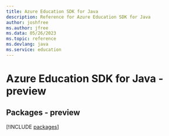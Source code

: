 ```yaml
---
title: Azure Education SDK for Java
description: Reference for Azure Education SDK for Java
author: joshfree
ms.author: jfree
ms.data: 05/26/2023
ms.topic: reference
ms.devlang: java
ms.service: education
---
```

# Azure Education SDK for Java - preview
## Packages - preview
[!INCLUDE [packages](education-index.md)]